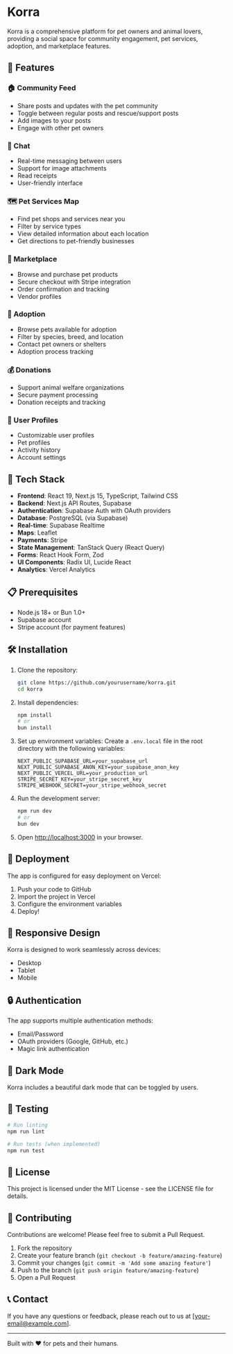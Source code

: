 # Korra

Korra is a comprehensive platform for pet owners and animal lovers, providing a social space for community engagement, pet services, adoption, and marketplace features.

## 🐾 Features

### 🏠 Community Feed

- Share posts and updates with the pet community
- Toggle between regular posts and rescue/support posts
- Add images to your posts
- Engage with other pet owners

### 💬 Chat

- Real-time messaging between users
- Support for image attachments
- Read receipts
- User-friendly interface

### 🗺️ Pet Services Map

- Find pet shops and services near you
- Filter by service types
- View detailed information about each location
- Get directions to pet-friendly businesses

### 🛒 Marketplace

- Browse and purchase pet products
- Secure checkout with Stripe integration
- Order confirmation and tracking
- Vendor profiles

### 🐶 Adoption

- Browse pets available for adoption
- Filter by species, breed, and location
- Contact pet owners or shelters
- Adoption process tracking

### 💰 Donations

- Support animal welfare organizations
- Secure payment processing
- Donation receipts and tracking

### 👤 User Profiles

- Customizable user profiles
- Pet profiles
- Activity history
- Account settings

## 🚀 Tech Stack

- **Frontend**: React 19, Next.js 15, TypeScript, Tailwind CSS
- **Backend**: Next.js API Routes, Supabase
- **Authentication**: Supabase Auth with OAuth providers
- **Database**: PostgreSQL (via Supabase)
- **Real-time**: Supabase Realtime
- **Maps**: Leaflet
- **Payments**: Stripe
- **State Management**: TanStack Query (React Query)
- **Forms**: React Hook Form, Zod
- **UI Components**: Radix UI, Lucide React
- **Analytics**: Vercel Analytics

## 📋 Prerequisites

- Node.js 18+ or Bun 1.0+
- Supabase account
- Stripe account (for payment features)

## 🛠️ Installation

1. Clone the repository:

   ```bash
   git clone https://github.com/yourusername/korra.git
   cd korra
   ```

2. Install dependencies:

   ```bash
   npm install
   # or
   bun install
   ```

3. Set up environment variables:
   Create a `.env.local` file in the root directory with the following variables:

   ```
   NEXT_PUBLIC_SUPABASE_URL=your_supabase_url
   NEXT_PUBLIC_SUPABASE_ANON_KEY=your_supabase_anon_key
   NEXT_PUBLIC_VERCEL_URL=your_production_url
   STRIPE_SECRET_KEY=your_stripe_secret_key
   STRIPE_WEBHOOK_SECRET=your_stripe_webhook_secret
   ```

4. Run the development server:

   ```bash
   npm run dev
   # or
   bun dev
   ```

5. Open [http://localhost:3000](http://localhost:3000) in your browser.

## 🚀 Deployment

The app is configured for easy deployment on Vercel:

1. Push your code to GitHub
2. Import the project in Vercel
3. Configure the environment variables
4. Deploy!

## 📱 Responsive Design

Korra is designed to work seamlessly across devices:

- Desktop
- Tablet
- Mobile

## 🔒 Authentication

The app supports multiple authentication methods:

- Email/Password
- OAuth providers (Google, GitHub, etc.)
- Magic link authentication

## 🌙 Dark Mode

Korra includes a beautiful dark mode that can be toggled by users.

## 🧪 Testing

```bash
# Run linting
npm run lint

# Run tests (when implemented)
npm run test
```

## 📄 License

This project is licensed under the MIT License - see the LICENSE file for details.

## 👥 Contributing

Contributions are welcome! Please feel free to submit a Pull Request.

1. Fork the repository
2. Create your feature branch (`git checkout -b feature/amazing-feature`)
3. Commit your changes (`git commit -m 'Add some amazing feature'`)
4. Push to the branch (`git push origin feature/amazing-feature`)
5. Open a Pull Request

## 📞 Contact

If you have any questions or feedback, please reach out to us at [your-email@example.com].

---

Built with ❤️ for pets and their humans.
